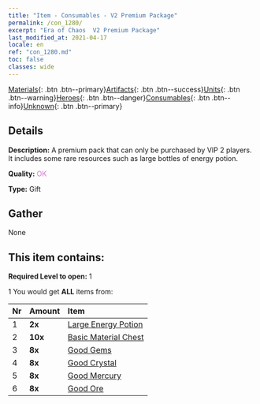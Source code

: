 ```yaml
---
title: "Item - Consumables - V2 Premium Package"
permalink: /con_1280/
excerpt: "Era of Chaos  V2 Premium Package"
last_modified_at: 2021-04-17
locale: en
ref: "con_1280.md"
toc: false
classes: wide
---
```

 [Materials](/Items/){: .btn .btn--primary}[Artifacts](/Items/Artifacts/){: .btn .btn--success}[Units](/Items/Units/){: .btn .btn--warning}[Heroes](/Items/Heroes/){: .btn .btn--danger}[Consumables](/Items/Consumables/){: .btn .btn--info}[Unknown](/Items/Unknown/){: .btn .btn--primary}

## Details
 **Description:** A premium pack that can only be purchased by VIP 2 players. It includes some rare resources such as large bottles of energy potion.

 **Quality:** <span style="color: #DA70D6">OK</span>

 **Type:** Gift

## Gather

  None

## This item contains:

 **Required Level to open:** 1

 1 You would get **ALL** items  from:

  | Nr | Amount |     Item    |
  |:---|:-------|:------------|
  | 1 |  **2x** | [Large Energy Potion](/Items/con_706/) |  | 
  | 2 |  **10x** | [Basic Material Chest](/Items/con_756/) |  | 
  | 3 |  **8x** | [Good Gems](/Items/mat_16/) |  | 
  | 4 |  **8x** | [Good Crystal](/Items/mat_17/) |  | 
  | 5 |  **8x** | [Good Mercury](/Items/mat_14/) |  | 
  | 6 |  **8x** | [Good Ore](/Items/mat_12/) |  | 
